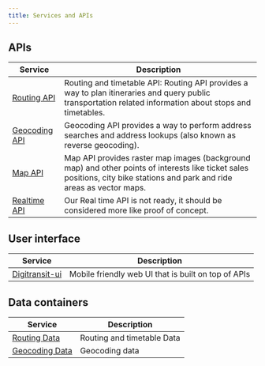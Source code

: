 ```yaml
---
title: Services and APIs
---
```


## APIs
| Service                               | Description                     |
|---------------------------------------|---------------------------------|
| [Routing API](./1-routing-api/)       | Routing and timetable API: Routing API provides a way to plan itineraries and query public transportation related information about stops and timetables.
| [Geocoding API](./2-geocoding-api/)   | Geocoding API provides a way to perform address searches and address lookups (also known as reverse geocoding).
| [Map API](./3-map-api/)               | Map API provides raster map images (background map) and other points of interests like ticket sales positions, city bike stations and park and ride areas as vector maps.
| [Realtime API](./4-realtime-api/)     | Our Real time API is not ready, it should be considered more like proof of concept.

## User interface
| Service                               | Description                     |
|---------------------------------------|---------------------------------|
| [Digitransit-ui](./5-digitransit-ui/) | Mobile friendly web UI that is built on top of APIs

## Data containers
| Service                                                | Description                     |
|--------------------------------------------------------|---------------------------------|
| [Routing Data](./6-data-containers/routing-data/)      | Routing and timetable Data
| [Geocoding Data](./6-data-containers/geocoding-data/)  | Geocoding data               
